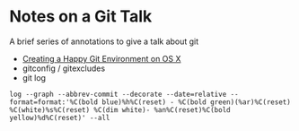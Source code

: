 # Notes on a Git Talk

A brief series of annotations to give a talk about git

* [Creating a Happy Git Environment on OS X](https://gist.github.com/trey/2722934)
* gitconfig / gitexcludes
* git log 
```
log --graph --abbrev-commit --decorate --date=relative --format=format:'%C(bold blue)%h%C(reset) - %C(bold green)(%ar)%C(reset) %C(white)%s%C(reset) %C(dim white)- %an%C(reset)%C(bold yellow)%d%C(reset)' --all
```
